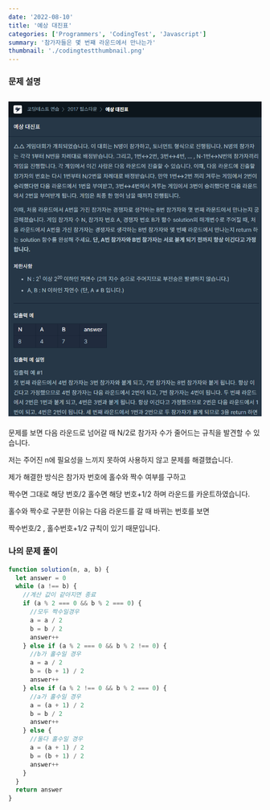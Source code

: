 ```yaml
---
date: '2022-08-10'
title: '예상 대진표'
categories: ['Programmers', 'CodingTest', 'Javascript']
summary: '참가자들은 몇 번쨰 라운드에서 만나는가'
thumbnail: './codingtestthumbnail.png'
---
```


### 문제 설명

## ![file:///C:/Reactblog/LEEBLOG/static/programmers/battle.PNG](../static/programmers/battle.PNG)

문제를 보면 다음 라운드로 넘어갈 때 N/2로 참가자 수가 줄어드는 규칙을 발견할 수 있습니다.

저는 주어진 n에 필요성을 느끼지 못하여 사용하지 않고 문제를 해결했습니다.

제가 해결한 방식은 참가자 번호에 홀수와 짝수 여부를 구하고

짝수면 그대로 해당 번호/2 홀수면 해당 번호+1/2 하며 라운드를 카운트하였습니다.

홀수와 짝수로 구분한 이유는 다음 라운드를 갈 때 바뀌는 번호를 보면

짝수번호/2 , 홀수번호+1/2 규칙이 있기 때문입니다.

### 나의 문제 풀이

```javascript
function solution(n, a, b) {
  let answer = 0
  while (a !== b) {
    //계산 값이 같아지면 종료
    if (a % 2 === 0 && b % 2 === 0) {
      //모두 짝수일경우
      a = a / 2
      b = b / 2
      answer++
    } else if (a % 2 === 0 && b % 2 !== 0) {
      //b가 홀수일 경우
      a = a / 2
      b = (b + 1) / 2
      answer++
    } else if (a % 2 !== 0 && b % 2 === 0) {
      //a가 홀수일 경우
      a = (a + 1) / 2
      b = b / 2
      answer++
    } else {
      //둘다 홀수일 경우
      a = (a + 1) / 2
      b = (b + 1) / 2
      answer++
    }
  }
  return answer
}
```
